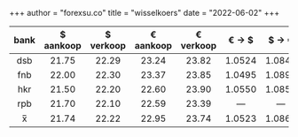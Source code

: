 +++
author = "forexsu.co"
title = "wisselkoers"
date = "2022-06-02"
+++

bank |$ aankoop |$ verkoop |€ aankoop |€ verkoop |€ → $|$ → €
:-----:|:-----:|:-----:|:-----:|:-----:|:-----:|:-----:
dsb  |21.75|22.29|23.24|23.82|1.0524|1.0844
fnb  |22.00|22.30|23.37|23.85|1.0495|1.0895
hkr  |21.50|22.20|22.60|23.90|1.0550|1.0850
rpb  |21.70|22.10|22.59|23.39|—|—
x̅|21.74|22.22|22.95|23.74|1.0523|1.0863
